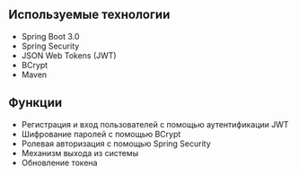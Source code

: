 ## Используемые технологии
- Spring Boot 3.0
- Spring Security
- JSON Web Tokens (JWT)
- BCrypt
- Maven

## Функции
   - Регистрация и вход пользователей с помощью аутентификации JWT
   - Шифрование паролей с помощью BCrypt
   - Ролевая авторизация с помощью Spring Security
   - Механизм выхода из системы
   - Обновление токена

